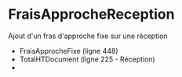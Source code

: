 # FraisApprocheReception

Ajout d'un fras d'approche fixe sur une réception
- FraisApprocheFixe (ligne 448)
- TotalHTDocument (ligne 225 - Réception)
- 